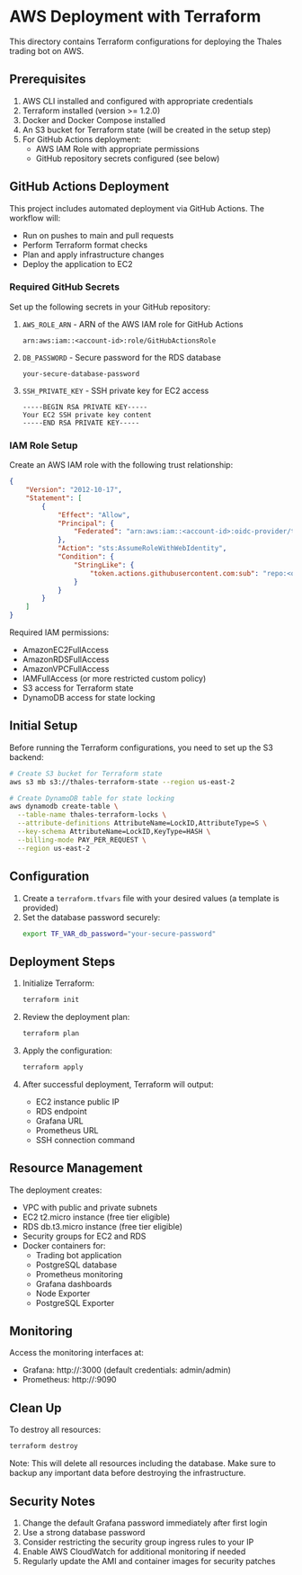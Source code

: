 # AWS Deployment with Terraform

This directory contains Terraform configurations for deploying the Thales trading bot on AWS.

## Prerequisites

1. AWS CLI installed and configured with appropriate credentials
2. Terraform installed (version >= 1.2.0)
3. Docker and Docker Compose installed
4. An S3 bucket for Terraform state (will be created in the setup step)
5. For GitHub Actions deployment:
   - AWS IAM Role with appropriate permissions
   - GitHub repository secrets configured (see below)

## GitHub Actions Deployment

This project includes automated deployment via GitHub Actions. The workflow will:
- Run on pushes to main and pull requests
- Perform Terraform format checks
- Plan and apply infrastructure changes
- Deploy the application to EC2

### Required GitHub Secrets

Set up the following secrets in your GitHub repository:

1. `AWS_ROLE_ARN` - ARN of the AWS IAM role for GitHub Actions
   ```
   arn:aws:iam::<account-id>:role/GitHubActionsRole
   ```

2. `DB_PASSWORD` - Secure password for the RDS database
   ```
   your-secure-database-password
   ```

3. `SSH_PRIVATE_KEY` - SSH private key for EC2 access
   ```
   -----BEGIN RSA PRIVATE KEY-----
   Your EC2 SSH private key content
   -----END RSA PRIVATE KEY-----
   ```

### IAM Role Setup

Create an AWS IAM role with the following trust relationship:

```json
{
    "Version": "2012-10-17",
    "Statement": [
        {
            "Effect": "Allow",
            "Principal": {
                "Federated": "arn:aws:iam::<account-id>:oidc-provider/token.actions.githubusercontent.com"
            },
            "Action": "sts:AssumeRoleWithWebIdentity",
            "Condition": {
                "StringLike": {
                    "token.actions.githubusercontent.com:sub": "repo:<org>/<repo>:*"
                }
            }
        }
    ]
}
```

Required IAM permissions:
- AmazonEC2FullAccess
- AmazonRDSFullAccess
- AmazonVPCFullAccess
- IAMFullAccess (or more restricted custom policy)
- S3 access for Terraform state
- DynamoDB access for state locking

## Initial Setup

Before running the Terraform configurations, you need to set up the S3 backend:

```bash
# Create S3 bucket for Terraform state
aws s3 mb s3://thales-terraform-state --region us-east-2

# Create DynamoDB table for state locking
aws dynamodb create-table \
  --table-name thales-terraform-locks \
  --attribute-definitions AttributeName=LockID,AttributeType=S \
  --key-schema AttributeName=LockID,KeyType=HASH \
  --billing-mode PAY_PER_REQUEST \
  --region us-east-2
```

## Configuration

1. Create a `terraform.tfvars` file with your desired values (a template is provided)
2. Set the database password securely:
   ```bash
   export TF_VAR_db_password="your-secure-password"
   ```

## Deployment Steps

1. Initialize Terraform:
   ```bash
   terraform init
   ```

2. Review the deployment plan:
   ```bash
   terraform plan
   ```

3. Apply the configuration:
   ```bash
   terraform apply
   ```

4. After successful deployment, Terraform will output:
   - EC2 instance public IP
   - RDS endpoint
   - Grafana URL
   - Prometheus URL
   - SSH connection command

## Resource Management

The deployment creates:
- VPC with public and private subnets
- EC2 t2.micro instance (free tier eligible)
- RDS db.t3.micro instance (free tier eligible)
- Security groups for EC2 and RDS
- Docker containers for:
  - Trading bot application
  - PostgreSQL database
  - Prometheus monitoring
  - Grafana dashboards
  - Node Exporter
  - PostgreSQL Exporter

## Monitoring

Access the monitoring interfaces at:
- Grafana: http://<ec2-ip>:3000 (default credentials: admin/admin)
- Prometheus: http://<ec2-ip>:9090

## Clean Up

To destroy all resources:
```bash
terraform destroy
```

Note: This will delete all resources including the database. Make sure to backup any important data before destroying the infrastructure.

## Security Notes

1. Change the default Grafana password immediately after first login
2. Use a strong database password
3. Consider restricting the security group ingress rules to your IP
4. Enable AWS CloudWatch for additional monitoring if needed
5. Regularly update the AMI and container images for security patches
